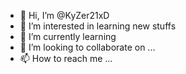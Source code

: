 - 👋 Hi, I’m @KyZer21xD
- 👀 I’m interested in learning new stuffs
- 🌱 I’m currently learning 
- 💞️ I’m looking to collaborate on ...
- 📫 How to reach me ...

<!---
KyZer21xD/KyZer21xD is a ✨ special ✨ repository because its `README.md` (this file) appears on your GitHub profile.
You can click the Preview link to take a look at your changes.
--->
